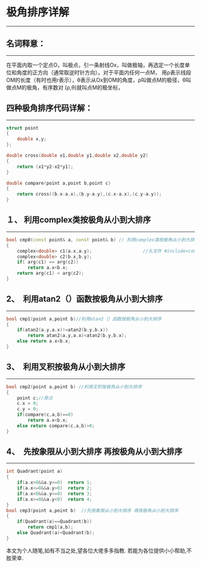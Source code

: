 
# 极角排序详解
----
## 名词释意：
-------
在平面内取一个定点O，叫极点，引一条射线Ox，叫做极轴，再选定一个长度单位和角度的正方向（通常取逆时针方向）。对于平面内任何一点M，
用ρ表示线段OM的长度（有时也用r表示），θ表示从Ox到OM的角度，ρ叫做点M的极径，θ叫做点M的极角，有序数对 (ρ,θ)就叫点M的极坐标，
## 四种极角排序代码详解：
------
```cpp
struct point
{
    double x,y;
};

double cross(double x1,double y1,double x2,double y2)
{
    return (x1*y2-x2*y1);
}

double compare(point a,point b,point c)
{
    return cross((b.x-a.x),(b.y-a.y),(c.x-a.x),(c.y-a.y));
}
```
## １、 利用complex类按极角从小到大排序
------
```cpp
bool cmp0(const point& a, const point& b) // 利用complex类按极角从小到大排序
{
    complex<double> c1(a.x,a.y);                   //头文件 #include<complex>
    complex<double> c2(b.x,b.y);
    if( arg(c1) == arg(c2))
        return a.x<b.x;
    return arg(c1) < arg(c2);
}
```
## 2、　利用atan2（）函数按极角从小到大排序
-----
```cpp
bool cmp1(point a,point b)//利用atan2（）函数按极角从小到大排序
{
    if(atan2(a.y,a.x)!=atan2(b.y,b.x))
        return atan2(a.y,a.x)<atan2(b.y,b.x);
    else return a.x<b.x;
}
```
## 3、　利用叉积按极角从小到大排序
----
```cpp
bool cmp2(point a,point b) //利用叉积按极角从小到大排序
{
    point c;//原点
    c.x = 0;
    c.y = 0;
    if(compare(c,a,b)==0)
        return a.x<b.x;
    else return compare(c,a,b)>0;
}
```
## 4、　先按象限从小到大排序 再按极角从小到大排序
------
```cpp
int Quadrant(point a)
{
    if(a.x>0&&a.y>=0)  return 1;
    if(a.x<=0&&a.y>0)  return 2;
    if(a.x<0&&a.y<=0)  return 3;
    if(a.x>=0&&a.y<0)  return 4;
}
bool cmp3(point a,point b)  //先按象限从小到大排序 再按极角从小到大排序
{
    if(Quadrant(a)==Quadrant(b))
        return cmp1(a,b);
    else Quadrant(a)<Quadrant(b);
}

```

本文为个人随笔,如有不当之处,望各位大佬多多指教. 若能为各位提供小小帮助,不胜荣幸.
